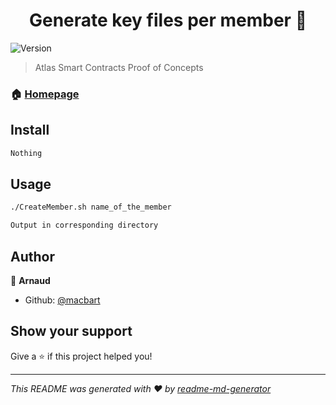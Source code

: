 <h1 align="center">Generate key files per member 👋</h1>
<p>
  <img alt="Version" src="https://img.shields.io/badge/version-1.0-blue.svg?cacheSeconds=2592000" />
</p>

> Atlas Smart Contracts Proof of Concepts

### 🏠 [Homepage](devine.com)

## Install

```sh
Nothing
```

## Usage

```sh
./CreateMember.sh name_of_the_member

Output in corresponding directory
```

## Author

👤 **Arnaud**

* Github: [@macbart](https://github.com/macbart)

## Show your support

Give a ⭐️ if this project helped you!

***
_This README was generated with ❤️ by [readme-md-generator](https://github.com/kefranabg/readme-md-generator)_